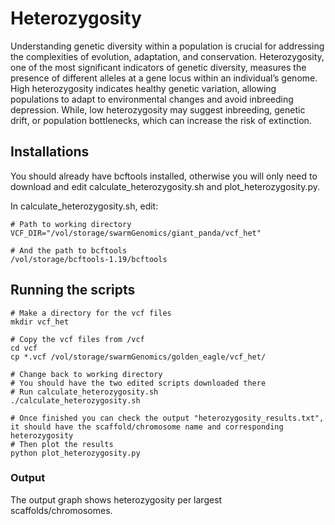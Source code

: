 # Heterozygosity
Understanding genetic diversity within a population is crucial for addressing the complexities of evolution, adaptation, and conservation. Heterozygosity, one of the most significant indicators of genetic diversity, measures the presence of different alleles at a gene locus within an individual’s genome. High heterozygosity indicates healthy genetic variation, allowing populations to adapt to environmental changes and avoid inbreeding depression. While, low heterozygosity may suggest inbreeding, genetic drift, or population bottlenecks, which can increase the risk of extinction.

## Installations
You should already have bcftools installed, otherwise you will only need to download and edit calculate_heterozygosity.sh and plot_heterozygosity.py.

In calculate_heterozygosity.sh, edit:
```
# Path to working directory
VCF_DIR="/vol/storage/swarmGenomics/giant_panda/vcf_het"

# And the path to bcftools
/vol/storage/bcftools-1.19/bcftools
```
## Running the scripts
```
# Make a directory for the vcf files
mkdir vcf_het

# Copy the vcf files from /vcf
cd vcf
cp *.vcf /vol/storage/swarmGenomics/golden_eagle/vcf_het/

# Change back to working directory
# You should have the two edited scripts downloaded there
# Run calculate_heterozygosity.sh
./calculate_heterozygosity.sh

# Once finished you can check the output "heterozygosity_results.txt", it should have the scaffold/chromosome name and corresponding heterozygosity
# Then plot the results
python plot_heterozygosity.py
```

### Output
The output graph shows heterozygosity per largest scaffolds/chromosomes.
